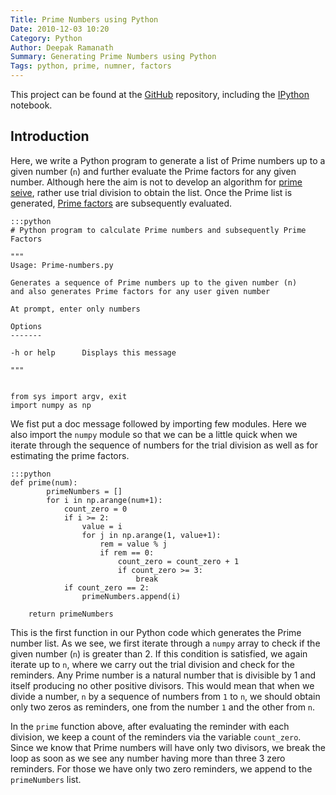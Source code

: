 ```yaml
---
Title: Prime Numbers using Python
Date: 2010-12-03 10:20
Category: Python
Author: Deepak Ramanath
Summary: Generating Prime Numbers using Python
Tags: python, prime, numner, factors
---
```


This project can be found at the [GitHub](https://github.com/deepakramanath/Prime-numbers) repository, including the [IPython](http://nbviewer.ipython.org/github/deepakramanath/Prime-numbers/blob/master/Prime-numbers.ipynb) notebook.


Introduction
------------

Here, we write a Python program to generate a list of Prime numbers up to a given number (`n`) and further evaluate the Prime factors for any given number. Although here the aim is not to develop an algorithm for [prime seive](https://en.wikipedia.org/wiki/Generating_primes), rather use trial division to obtain the list. Once the Prime list is generated, [Prime factors](https://en.wikipedia.org/wiki/Prime_factor) are subsequently evaluated.

	:::python
	# Python program to calculate Prime numbers and subsequently Prime Factors

	"""
	Usage: Prime-numbers.py

	Generates a sequence of Prime numbers up to the given number (n)
	and also generates Prime factors for any user given number

	At prompt, enter only numbers

	Options
	-------

	-h or help      Displays this message

	"""


	from sys import argv, exit
	import numpy as np


We fist put a doc message followed by importing few modules. Here we also import the `numpy` module so that we can be a little quick when we iterate through the sequence of numbers for the trial division as well as for estimating the prime factors.


	:::python
	def prime(num):
    	    primeNumbers = []
            for i in np.arange(num+1):
                count_zero = 0
                if i >= 2:
                    value = i
                    for j in np.arange(1, value+1):
                        rem = value % j
                        if rem == 0:
                            count_zero = count_zero + 1
                            if count_zero >= 3:
                                break
                if count_zero == 2:
                    primeNumbers.append(i)

        return primeNumbers


This is the first function in our Python code which generates the Prime number list. As we see, we first iterate through a `numpy` array to check if the given number (`n`) is greater than 2. If this condition is satisfied, we again iterate up to `n`, where we carry out the trial division and check for the reminders. Any Prime number is a natural number that is divisible by 1 and itself producing no other positive divisors. This would mean that when we divide a number, `n` by a sequence of numbers from `1` to `n`, we should obtain only two zeros as reminders, one from  the number `1` and the other from `n`.

In the `prime` function above, after evaluating the reminder with each division, we keep a count of the reminders via the variable `count_zero`. Since we know that Prime numbers will have only two divisors, we break the loop as soon as we see any number having more than three  3 zero reminders. For those we have only two zero reminders, we append to the `primeNumbers` list.


